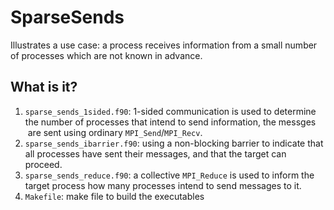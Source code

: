 ﻿# SparseSends
Illustrates a use case: a process receives information from a small number
of processes which are not known in advance.

## What is it?
1. `sparse_sends_1sided.f90`: 1-sided communication is used to determine
    the number of processes that intend to send information, the messges
    are sent using ordinary `MPI_Send`/`MPI_Recv`.
1. `sparse_sends_ibarrier.f90`: using a non-blocking barrier to indicate
    that all processes have sent their messages, and that the target can
    proceed.
1. `sparse_sends_reduce.f90`: a collective `MPI_Reduce` is used to inform
    the target process how many processes intend to send messages to it.
1. `Makefile`: make file to build the executables
